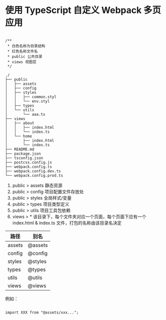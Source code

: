 # 使用 TypeScript 自定义 Webpack 多页应用

```Js

/**
 * 白色名称为目录结构
 * 红色名称文件名
 * public 公共目录
 * views 视图层
 */

./
├── public
│   ├── assets
│   ├── config
│   ├── styles
│   │   ├── common.styl
│   │   └── env.styl
│   ├── types
│   └── utils
│       └── aaa.ts
├── views
│   ├── about
│   │   ├── index.html
│   │   └── index.ts
│   └── home
│       ├── index.html
│       └── index.ts
├── README.md
├── package.json
├── tsconfig.json
├── postcss.config.js
├── webpack.config.ts
├── webpack.config.dev.ts
└── webpack.config.prod.ts

```

1. public > assets  静态资源
2. public > config  项目配置文件存放处
3. public > styles  全局样式/变量
4. public > types   项目类型定义
5. public > utils   项目工具包依赖
6. views  > *       该目录下，每个文件夹对应一个页面，每个页面下应有一个 index.html & index.ts 文件，打包的名称由该目录名决定

路径 | 别名
-|-
assets  |  @assets
config  |  @config
styles  |  @styles
types   |  @types
utils   |  @utils
views   |  @views

例如：

```Js

import XXX from "@assets/xxx...";

```
